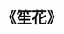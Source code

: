 ---
title: "《笙花》"
excerpt: "2022届毕业生创作铜奖<br/><img src='../images/shenghua.jpg'>"
collection: portfolio
---
